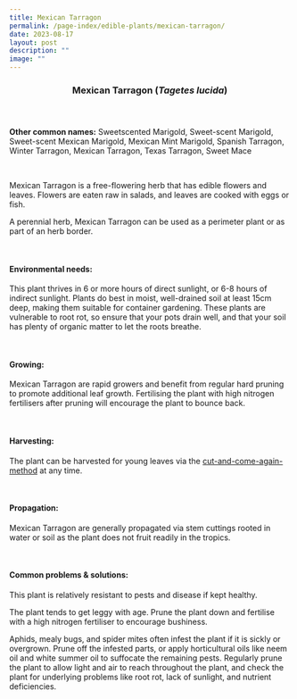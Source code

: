 ```yaml
---
title: Mexican Tarragon
permalink: /page-index/edible-plants/mexican-tarragon/
date: 2023-08-17
layout: post
description: ""
image: ""
---
```

<header> 
	<h3>Mexican Tarragon (<em>Tagetes lucida</em>)</h3> 
</header> 
 
<section> 
	<p><strong>Other common names:</strong> Sweetscented Marigold, Sweet-scent Marigold, Sweet-scent Mexican Marigold, Mexican Mint Marigold, Spanish Tarragon, Winter Tarragon, Mexican Tarragon, Texas Tarragon, Sweet Mace</p> 
	<br> 
</section> 
 
<section>
	<p>Mexican Tarragon is a free-flowering herb that has edible flowers and leaves. Flowers are eaten raw in salads, and leaves are cooked with eggs or fish.</p>
	<p>A perennial herb, Mexican Tarragon can be used as a perimeter plant or as part of an herb border.</p>
  <br> 
</section> 
 
<section> 
  <h4>Environmental needs:</h4> 
		 <p> This plant thrives in 6 or more hours of direct sunlight, or 6-8 hours of indirect sunlight. Plants do best in moist, well-drained soil at least 15cm deep, making them suitable for container gardening. These plants are vulnerable to root rot, so ensure that your pots drain well, and that your soil has plenty of organic matter to let the roots breathe.</p> 
	<br> 
</section> 
  
<section> 
  <h4>Growing:</h4> 
		<p>Mexican Tarragon are rapid growers and benefit from regular hard pruning to promote additional leaf growth. Fertilising the plant with high nitrogen fertilisers after pruning will encourage the plant to bounce back.</p> 
	<br> 
</section> 
 
<section> 
  <h4>Harvesting:</h4> 
		<p>The plant can be harvested for young leaves via the <a href="https://staging.dmhtu0pi4p9u7.amplifyapp.com/page-index/horticulture-techniques/cut-and-come-again/">cut-and-come-again-method</a> at any time.</p> 
	<br> 
</section> 
  
<section> 
  <h4>Propagation:</h4> 
		<p>Mexican Tarragon are generally propagated via stem cuttings rooted in water or soil as the plant does not fruit readily in the tropics.</p> 
	<br> 
</section> 
 
<section> 
  <h4>Common problems &amp; solutions:</h4> 
	<p> This plant is relatively resistant to pests and disease if kept healthy.</p>
	<p>The plant tends to get leggy with age. Prune the plant down and fertilise with a high nitrogen fertiliser to encourage bushiness.</p>
	<p>Aphids, mealy bugs, and spider mites often infest the plant if it is sickly or overgrown. Prune off the infested parts, or apply horticultural oils like neem oil and white summer oil to suffocate the remaining pests. Regularly prune the plant to allow light and air to reach throughout the plant, and check the plant for underlying problems like root rot, lack of sunlight, and nutrient deficiencies.</p>
	<br> 
</section>